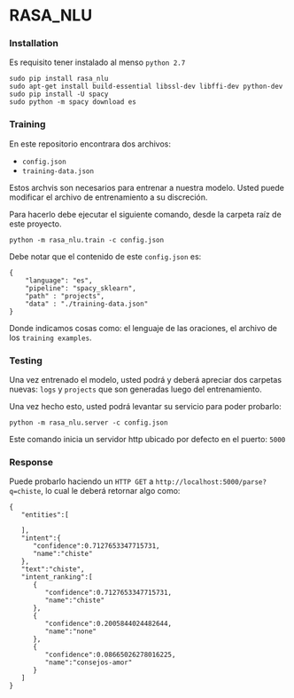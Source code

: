 # RASA_NLU

### Installation
Es requisito tener instalado al menso `python 2.7`
```
sudo pip install rasa_nlu
sudo apt-get install build-essential libssl-dev libffi-dev python-dev
sudo pip install -U spacy
sudo python -m spacy download es
```

### Training
En este repositorio encontrara dos archivos:
- `config.json`
- `training-data.json`

Estos archvis son necesarios para entrenar a nuestra modelo. Usted puede modificar el archivo de entrenamiento a su discreción.

Para hacerlo debe ejecutar el siguiente comando, desde la carpeta raíz de este proyecto.
```
python -m rasa_nlu.train -c config.json
```

Debe notar que el contenido de este `config.json` es:
```
{
    "language": "es",
    "pipeline": "spacy_sklearn",
    "path" : "projects",
    "data" : "./training-data.json"
}
```

Donde indicamos cosas como: el lenguaje de las oraciones, el archivo de los `training examples`.

### Testing
Una vez entrenado el modelo, usted podrá y deberá apreciar dos carpetas nuevas: `logs` y `projects` que son generadas luego del entrenamiento.

Una vez hecho esto, usted podrá levantar su servicio para poder probarlo:
```
python -m rasa_nlu.server -c config.json
```

Este comando inicia un servidor http ubicado por defecto en el puerto: `5000`

### Response
Puede probarlo haciendo un `HTTP GET` a `http://localhost:5000/parse?q=chiste`, lo cual le deberá retornar algo como:
```
{  
   "entities":[  

   ],
   "intent":{  
      "confidence":0.7127653347715731,
      "name":"chiste"
   },
   "text":"chiste",
   "intent_ranking":[  
      {  
         "confidence":0.7127653347715731,
         "name":"chiste"
      },
      {  
         "confidence":0.2005844024482644,
         "name":"none"
      },
      {  
         "confidence":0.08665026278016225,
         "name":"consejos-amor"
      }
   ]
}
```
